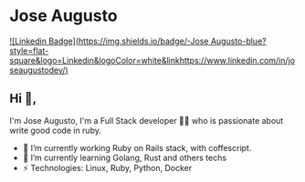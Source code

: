 # Jose Augusto
[![Linkedin Badge](https://img.shields.io/badge/-Jose Augusto-blue?style=flat-square&logo=Linkedin&logoColor=white&linkhttps://www.linkedin.com/in/joseaugustodev/)](https://www.linkedin.com/in/joseaugustodev/)
## Hi 👋, 
I'm Jose Augusto, I'm a Full Stack developer 👨‍💻 who is passionate about write good code in ruby. 

- 🔭 I’m currently working Ruby on Rails stack, with coffescript.
- 🌱 I’m currently learning Golang, Rust and others techs
-  ⚡ Technologies: Linux, Ruby, Python, Docker
